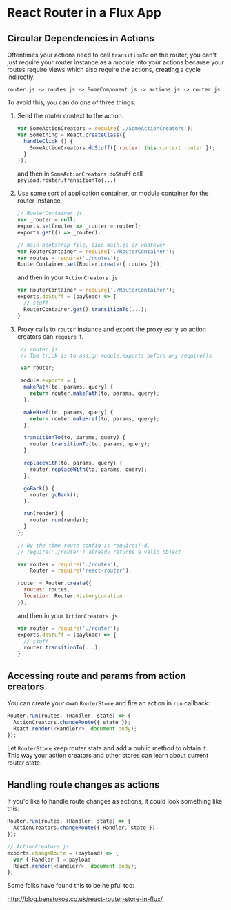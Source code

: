 React Router in a Flux App
==========================

Circular Dependencies in Actions
--------------------------------

Oftentimes your actions need to call `transitionTo` on the router, you
can't just require your router instance as a module into your actions
because your routes require views which also require the actions,
creating a cycle indirectly.

`router.js -> routes.js -> SomeComponent.js -> actions.js -> router.js`

To avoid this, you can do one of three things:

1. Send the router context to the action:

    ```js
    var SomeActionCreators = require('./SomeActionCreators');
    var Something = React.createClass({
      handleClick () {
        SomeActionCreators.doStuff({ router: this.context.router });
      }
    });
    ```

   and then in `SomeActionCreators.doStuff` call
   `payload.router.transitionTo(...)`

2. Use some sort of application container, or module container for the
   router instance.

    ```js
    // RouterContainer.js
    var _router = null;
    exports.set(router => _router = router);
    exports.get(() => _router);
    ```

    ```js
    // main bootstrap file, like main.js or whatever
    var RouterContainer = require('./RouterContainer');
    var routes = require('./routes');
    RouterContainer.set(Router.create({ routes }));
    ```

   and then in your `ActionCreators.js`

    ```js
    var RouterContainer = require('./RouterContainer');
    exports.doStuff = (payload) => {
      // stuff
      RouterContainer.get().transitionTo(...);
    }
    ```

3. Proxy calls to `router` instance and export the proxy early so action creators can `require` it.

    ```js
     // router.js
     // The trick is to assign module.exports before any require()s

     var router;

     module.exports = {
      makePath(to, params, query) {
        return router.makePath(to, params, query);
      },

      makeHref(to, params, query) {
        return router.makeHref(to, params, query);
      },

      transitionTo(to, params, query) {
        router.transitionTo(to, params, query);
      },

      replaceWith(to, params, query) {
        router.replaceWith(to, params, query);
      },

      goBack() {
        router.goBack();
      },

      run(render) {
        router.run(render);
      }
    };

    // By the time route config is require()-d,
    // require('./router') already returns a valid object

    var routes = require('./routes'),
        Router = require('react-router');

    router = Router.create({
      routes: routes,
      location: Router.HistoryLocation
    });
    ```

   and then in your `ActionCreators.js`

    ```js
    var router = require('./router');
    exports.doStuff = (payload) => {
      // stuff
      router.transitionTo(...);
    }
    ```

Accessing route and params from action creators
-----------------------------------------------

You can create your own `RouterStore` and fire an action in `run` callback:

```js
Router.run(routes, (Handler, state) => {
  ActionCreators.changeRoute({ state });
  React.render(<Handler/>, document.body);
});
```

Let `RouterStore` keep router state and add a public method to obtain it.  
This way your action creators and other stores can learn about current router state.

Handling route changes as actions
---------------------------------

If you'd like to handle route changes as actions, it could look
something like this:

```js
Router.run(routes, (Handler, state) => {
  ActionCreators.changeRoute({ Handler, state });
});
```

```js
// ActionCreators.js
exports.changeRoute = (payload) => {
  var { Handler } = payload;
  React.render(<Handler/>, document.body);
};
```

Some folks have found this to be helpful too:

http://blog.benstokoe.co.uk/react-router-store-in-flux/

